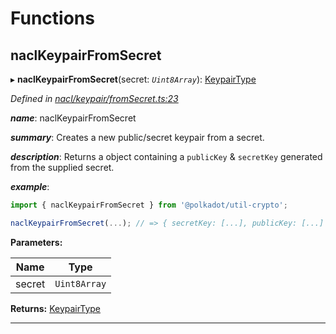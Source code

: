 

# Functions

<a id="naclkeypairfromsecret"></a>

##  naclKeypairFromSecret

▸ **naclKeypairFromSecret**(secret: *`Uint8Array`*): [KeypairType](_types_.md#keypairtype)

*Defined in [nacl/keypair/fromSecret.ts:23](https://github.com/polkadot-js/common/blob/dd77c3c/packages/util-crypto/src/nacl/keypair/fromSecret.ts#L23)*

*__name__*: naclKeypairFromSecret

*__summary__*: Creates a new public/secret keypair from a secret.

*__description__*: Returns a object containing a `publicKey` & `secretKey` generated from the supplied secret.

*__example__*:   

```javascript
import { naclKeypairFromSecret } from '@polkadot/util-crypto';

naclKeypairFromSecret(...); // => { secretKey: [...], publicKey: [...] }
```

**Parameters:**

| Name | Type |
| ------ | ------ |
| secret | `Uint8Array` |

**Returns:** [KeypairType](_types_.md#keypairtype)

___

